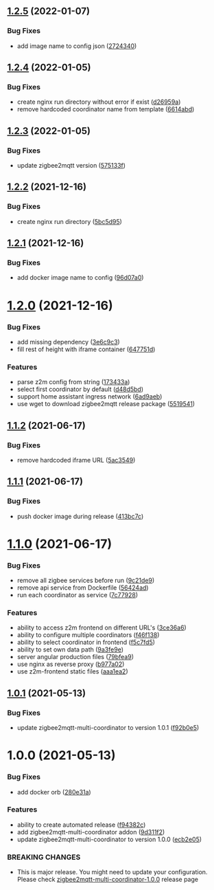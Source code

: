 ## [1.2.5](https://github.com/Home-Assistant-Solutions/home-assistant-addons/compare/zigbee2mqtt-multi-coordinator-v1.2.4...zigbee2mqtt-multi-coordinator-v1.2.5) (2022-01-07)


### Bug Fixes

* add image name to config json ([2724340](https://github.com/Home-Assistant-Solutions/home-assistant-addons/commit/272434085b8e4154fe949a88a0d5c6af7fe15a37))

## [1.2.4](https://github.com/Home-Assistant-Solutions/home-assistant-addons/compare/zigbee2mqtt-multi-coordinator-v1.2.3...zigbee2mqtt-multi-coordinator-v1.2.4) (2022-01-05)


### Bug Fixes

* create nginx run directory without error if exist ([d26959a](https://github.com/Home-Assistant-Solutions/home-assistant-addons/commit/d26959aa0325ca30323740de87946cf71efabd46))
* remove hardcoded coordinator name from template ([6614abd](https://github.com/Home-Assistant-Solutions/home-assistant-addons/commit/6614abd4e24a4d5325c63a2bbb5f5212e8e70a80))

## [1.2.3](https://github.com/Home-Assistant-Solutions/home-assistant-addons/compare/zigbee2mqtt-multi-coordinator-v1.2.2...zigbee2mqtt-multi-coordinator-v1.2.3) (2022-01-05)


### Bug Fixes

* update zigbee2mqtt version ([575133f](https://github.com/Home-Assistant-Solutions/home-assistant-addons/commit/575133f86be23da0cac451213d0d32826ce6d19f))

## [1.2.2](https://github.com/Home-Assistant-Solutions/home-assistant-addons/compare/zigbee2mqtt-multi-coordinator-v1.2.1...zigbee2mqtt-multi-coordinator-v1.2.2) (2021-12-16)


### Bug Fixes

* create nginx run directory ([5bc5d95](https://github.com/Home-Assistant-Solutions/home-assistant-addons/commit/5bc5d9555f7a4b2e00f57713e334bdde322ff521))

## [1.2.1](https://github.com/Home-Assistant-Solutions/home-assistant-addons/compare/zigbee2mqtt-multi-coordinator-v1.2.0...zigbee2mqtt-multi-coordinator-v1.2.1) (2021-12-16)


### Bug Fixes

* add docker image name to config ([96d07a0](https://github.com/Home-Assistant-Solutions/home-assistant-addons/commit/96d07a0a7f6c0e91cb97bfc6a2d9b6d82e910ad4))

# [1.2.0](https://github.com/Home-Assistant-Solutions/home-assistant-addons/compare/zigbee2mqtt-multi-coordinator-v1.1.2...zigbee2mqtt-multi-coordinator-v1.2.0) (2021-12-16)


### Bug Fixes

* add missing dependency ([3e6c9c3](https://github.com/Home-Assistant-Solutions/home-assistant-addons/commit/3e6c9c3dccd6173f1de69ef442b1bb0f5f244caa))
* fill rest of height with iframe container ([647751d](https://github.com/Home-Assistant-Solutions/home-assistant-addons/commit/647751d3229c4383baeb89de20d7cf54ed257729))


### Features

* parse z2m config from string ([173433a](https://github.com/Home-Assistant-Solutions/home-assistant-addons/commit/173433a807d661c52d6ad777e0be712dab68f322))
* select first coordinator by default ([d48d5bd](https://github.com/Home-Assistant-Solutions/home-assistant-addons/commit/d48d5bd8496539d10a6b02574d083c0217de0c35))
* support home assistant ingress network ([6ad9aeb](https://github.com/Home-Assistant-Solutions/home-assistant-addons/commit/6ad9aeb3852c716ab77fd18684919b39a4db108d))
* use wget to download zigbee2mqtt release package ([5519541](https://github.com/Home-Assistant-Solutions/home-assistant-addons/commit/5519541979eb9a84b2b8495bba79b2b4945ba604))

## [1.1.2](https://github.com/Home-Assistant-Solutions/home-assistant-addons/compare/zigbee2mqtt-multi-coordinator-v1.1.1...zigbee2mqtt-multi-coordinator-v1.1.2) (2021-06-17)


### Bug Fixes

* remove hardcoded iframe URL ([5ac3549](https://github.com/Home-Assistant-Solutions/home-assistant-addons/commit/5ac3549ff38779bcb0e125b79602031f8a22e59f))

## [1.1.1](https://github.com/Home-Assistant-Solutions/home-assistant-addons/compare/zigbee2mqtt-multi-coordinator-v1.1.0...zigbee2mqtt-multi-coordinator-v1.1.1) (2021-06-17)


### Bug Fixes

* push docker image during release ([413bc7c](https://github.com/Home-Assistant-Solutions/home-assistant-addons/commit/413bc7ce1f7e2698ae7e44ba6dcc1545320620fd))

# [1.1.0](https://github.com/Home-Assistant-Solutions/home-assistant-addons/compare/zigbee2mqtt-multi-coordinator-v1.0.1...zigbee2mqtt-multi-coordinator-v1.1.0) (2021-06-17)


### Bug Fixes

* remove all zigbee services before run ([9c21de9](https://github.com/Home-Assistant-Solutions/home-assistant-addons/commit/9c21de9445d63ab7544be3a7d92e1e0529ba9bc4))
* remove api service from Dockerfile ([56424ad](https://github.com/Home-Assistant-Solutions/home-assistant-addons/commit/56424ad10469b2dc74089fc5489fe2410cc03a83))
* run each coordinator as service ([7c77928](https://github.com/Home-Assistant-Solutions/home-assistant-addons/commit/7c77928ee4a9e1684c43d3f154d48c0a3e68f673))


### Features

* ability to access z2m frontend on different URL's ([3ce36a6](https://github.com/Home-Assistant-Solutions/home-assistant-addons/commit/3ce36a62914399934ab3985495108b9fb68cd4b8))
* ability to configure multiple coordinators ([f46f138](https://github.com/Home-Assistant-Solutions/home-assistant-addons/commit/f46f138090e670ee18535579b74c09aee660f80a))
* ability to select coordinator in frontend ([f5c7fd5](https://github.com/Home-Assistant-Solutions/home-assistant-addons/commit/f5c7fd5e98badafc5615074487dc22acb30041e2))
* ability to set own data path ([9a3fe9e](https://github.com/Home-Assistant-Solutions/home-assistant-addons/commit/9a3fe9eec2727cce59af5bb1345f079d1929747c))
* server angular production files ([79bfea9](https://github.com/Home-Assistant-Solutions/home-assistant-addons/commit/79bfea99c69bd0ef9e32d46ed18d28aeaef2a082))
* use nginx as reverse proxy ([b977a02](https://github.com/Home-Assistant-Solutions/home-assistant-addons/commit/b977a02cb76661428618961d952a7f74a870233c))
* use z2m-frontend static files ([aaa1ea2](https://github.com/Home-Assistant-Solutions/home-assistant-addons/commit/aaa1ea28f85e3fbeaab008eb9aa378ef610df091))

## [1.0.1](https://github.com/Home-Assistant-Solutions/home-assistant-addons/compare/zigbee2mqtt-multi-coordinator-v1.0.0...zigbee2mqtt-multi-coordinator-v1.0.1) (2021-05-13)


### Bug Fixes

* update zigbee2mqtt-multi-coordinator to version 1.0.1 ([f92b0e5](https://github.com/Home-Assistant-Solutions/home-assistant-addons/commit/f92b0e5f05ed895cd4ddb0c3d46180cf8eae9ca7))

# 1.0.0 (2021-05-13)


### Bug Fixes

* add docker orb ([280e31a](https://github.com/Home-Assistant-Solutions/home-assistant-addons/commit/280e31a22006a9ad9844d8c13ac7faf5a7478dca))


### Features

* ability to create automated release ([f94382c](https://github.com/Home-Assistant-Solutions/home-assistant-addons/commit/f94382c23b209909839c1e3353c90e976386a89d))
* add zigbee2mqtt-multi-coordinator addon ([9d311f2](https://github.com/Home-Assistant-Solutions/home-assistant-addons/commit/9d311f25af02ab4a5a098fb85b829687a1354b4b))
* update zigbee2mqtt-multi-coordinator to version 1.0.0 ([ecb2e05](https://github.com/Home-Assistant-Solutions/home-assistant-addons/commit/ecb2e05097dec7df91cc87198c9500a1866c021e))


### BREAKING CHANGES

* This is major release. You might need to update your configuration. Please check [zigbee2mqtt-multi-coordinator-1.0.0](https://github.com/Home-Assistant-Solutions/zigbee2mqtt/releases/tag/zigbee2mqtt-multi-coordinator-1.0.0) release page
